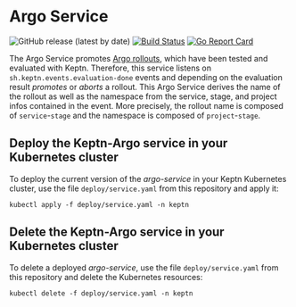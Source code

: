 # Argo Service
![GitHub release (latest by date)](https://img.shields.io/github/v/release/keptn-contrib/argo-service)
[![Build Status](https://travis-ci.org/keptn-contrib/argo-service.svg?branch=master)](https://travis-ci.org/keptn-contrib/argo-service)
[![Go Report Card](https://goreportcard.com/badge/github.com/keptn-contrib/argo-service)](https://goreportcard.com/report/github.com/keptn-contrib/argo-service)

The Argo Service promotes [Argo rollouts](https://argoproj.github.io/argo-rollouts/), which have been tested and evaluated with Keptn.
Therefore, this service listens on `sh.keptn.events.evaluation-done` events and depending on the evaluation result
*promotes* or *aborts* a rollout.
This Argo Service derives the name of the rollout as well as the namespace from the service, stage, and project infos contained in the event.
More precisely, the rollout name is composed of `service`-`stage`
and the namespace is composed of `project`-`stage`.

## Deploy the Keptn-Argo service in your Kubernetes cluster

To deploy the current version of the *argo-service* in your Keptn Kubernetes cluster, use the file `deploy/service.yaml` from this repository and apply it:

```console
kubectl apply -f deploy/service.yaml -n keptn
```

## Delete the Keptn-Argo service in your Kubernetes cluster

To delete a deployed *argo-service*, use the file `deploy/service.yaml` from this repository and delete the Kubernetes resources:

```console
kubectl delete -f deploy/service.yaml -n keptn
```
